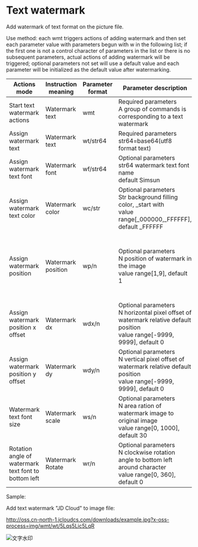 # Text watermark

Add watermark of text format on the picture file.

Use method: each wmt triggers actions of adding watermark and then set each parameter value with parameters begun with w in the following list; if the first one is not a control character of parameters in the list or there is no subsequent parameters, actual actions of adding watermark will be triggered; optional parameters not set will use a default value and each parameter will be initialized as the default value after watermarking.

|Actions mode|Instruction meaning|Parameter format|Parameter description|Result description|
|-|-|-|-|-|
|Start text watermark actions|Watermark text|wmt|Required parameters<br>A group of commands is corresponding to a text watermark|Start one text watermark action processing|
|Assign watermark text|Watermark text|wt/str64|Required parameters<br>str64=base64(utf8 format text)|A maximum of 16 Chinese characters|
|Assign watermark text font|Watermark font|wf/str64|Optional parameters<br>str64 watermark text font name<br>default Simsun|only support Simsun temporarily|
|Assign watermark text color|Watermark color|wc/str|Optional parameters<br>Str background filling color, _start with<br>value range[_000000,_FFFFFF], default _FFFFFF|Watermark text color, relative to RRGGBB (also support RGB)|
|Assign watermark position|Watermark position|wp/n|Optional parameters<br>N position of watermark in the image<br>value range[1,9], default 1|Position correspondence, range in turn by row from top left corner to bottom right corner<br>1 2 3<br>4 5 6<br>7 8 9|
|Assign watermark position x offset|Watermark dx|wdx/n|Optional parameters<br>N horizontal pixel offset of watermark relative default position<br>value range[-9999, 9999], default 0|Watermark horizontal pixel offset relative to default position is till image boundary|
|Assign watermark position y offset|Watermark dy|wdy/n|Optional parameters<br>N vertical pixel offset of watermark relative default position<br>value range[-9999, 9999], default 0|Watermark vertical pixel offset relative to default position is till image boundary|
|Watermark text font size|Watermark scale|ws/n|Optional parameters<br>N area ration of watermark image to original image<br>value range[0, 1000], default 30|Area ration of watermark text to original image (0.X%), default 30|
|Rotation angle of watermark text font to bottom left|Watermark Rotate|wr/n|Optional parameters<br>N clockwise rotation angle to bottom left around character<br>value range[0, 360], default 0||

Sample:

Add text watermark "JD Cloud" to image file:

http://oss.cn-north-1.jcloudcs.com/downloads/example.jpg?x-oss-process=img/wmt/wt/5Lqs5Lic5LqR

![文字水印](https://github.com/jdcloudcom/cn/blob/edit/image/Object-Storage-Service/OSS-063.jpg)
